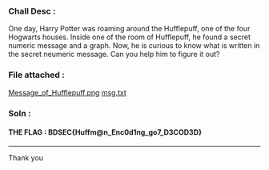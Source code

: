 ### Chall Desc : 

One day, Harry Potter was roaming around the Hufflepuff, one of the four Hogwarts houses. 
Inside one of the room of Hufflepuff, he found a secret numeric message and a graph. 
Now, he is curious to know what is written in the secret neumeric message. Can you help him to figure it out?

### File attached : 

[Message_of_Hufflepuff.png](Message_of_Hufflepuff.png)
[msg.txt](M.txt)

### Soln :

#### THE FLAG : BDSEC{Huffm@n_Enc0d1ng_go7_D3COD3D}

---

Thank you
